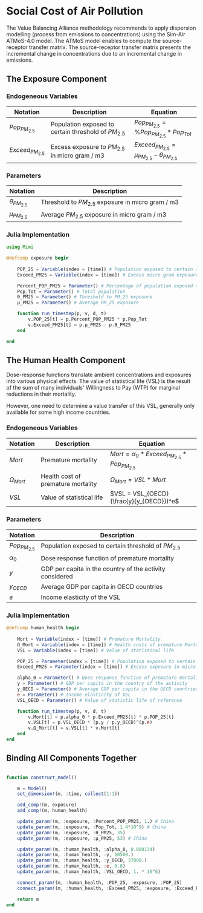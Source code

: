 # Social Cost of Air Pollution

The Value Balancing Alliance methodology recommends to apply dispersion modelling (process from emissions to concentrations) using the Sim-Air ATMoS-4.0 model.
The ATMoS model enables to compute the source-receptor transfer matrix.
The source-receptor transfer matrix presents the incremental change in concentrations due to an incremental change in emissions.


## The Exposure Component

### Endogeneous Variables

| Notation      | Description | Equation | 
| ----------- | ----------- |----------- |
| $Pop_{PM_{2.5}}$  | Population exposed to certain threshold of $PM_{2.5}$ |  $Pop_{PM_{2.5}} = \%Pop_{PM_{2.5}} * Pop_{Tot}$ |
| $Exceed_{PM_{2.5}}$  | Excess exposure to $PM_{2.5}$ in micro gram / m3 |  $Exceed_{PM_{2.5}} = \mu_{PM_{2.5}} - \theta_{PM_{2.5}}$ |


### Parameters
| Notation      | Description |  
| ----------- | ----------- |
| $\theta_{PM_{2.5}}$  | Threshold to $PM_{2.5}$ exposure in micro gram / m3| 
| $\mu_{PM_{2.5}}$  | Average $PM_{2.5}$ exposure in micro gram / m3 | 

### Julia Implementation 
```julia 
using Mimi

@defcomp exposure begin 
    
    POP_25 = Variable(index = [time]) # Population exposed to certain threshold of PM2.5 concentration 
    Exceed_PM25 = Variable(index = [time]) # Excess micro gram exposure to PM2.5

    Percent_POP_PM25 = Parameter() # Percentage of population exposed to certain threshold 
    Pop_Tot = Parameter() # Total population 
    θ_PM25 = Parameter() # Threshold to PM_25 exposure 
    μ_PM25 = Parameter() # Average PM_25 exposure

    function run_timestep(p, v, d, t)
        v.POP_25[t] = p.Percent_POP_PM25 * p.Pop_Tot
        v.Exceed_PM25[t] = p.μ_PM25 - p.θ_PM25
    end

end
```

## The Human Health Component

Dose-response functions translate ambient concentrations and exposures into various physical effects. The value of statistical life (VSL) is the result of the sum of many individuals' Willingness to Pay (WTP) for marginal reductions in their mortality.

However, one need to determine a value transfer of this VSL, generally only available for some high income countries.

### Endogeneous Variables

| Notation      | Description | Equation | 
| ----------- | ----------- |----------- |
| $Mort$  | Premature mortality |  $Mort = \alpha _0 * Exceed_{PM_{2.5}} * Pop_{PM_{2.5}}$ |
| $\Omega_{Mort}$  | Health cost of premature mortality |  $\Omega_{Mort} = VSL * Mort$ |
| $VSL$  | Value of statistical life |  $VSL = VSL_{OECD} (\frac{y}{y_{OECD}})^e$ |


### Parameters
| Notation      | Description |  
| ----------- | ----------- |
| $Pop_{PM_{2.5}}$  | Population exposed to certain threshold of $PM_{2.5}$ | 
| $\alpha _0$  | Dose response function of premature mortality | 
| $y$  | GDP per capita in the country of the activity considered | 
| $y_{OECD}$  | Average GDP per capita in OECD countries | 
| $e$  | Income elasticity of the VSL | 

### Julia Implementation 
```julia 
@defcomp human_health begin
    
    Mort = Variable(index = [time]) # Premature Mortality
    Ω_Mort = Variable(index = [time]) # Health costs of premature Mortality
    VSL = Variable(index = [time]) # Value of statistical life

    POP_25 = Parameter(index = [time]) # Population exposed to certain threshold of PM 2.5
    Exceed_PM25 = Parameter(index = [time]) # Excess exposure in micro gram / m3

    alpha_0 = Parameter() # Dose response function of premature mortality 
    y = Parameter() # GDP per capita in the country of the activity 
    y_OECD = Parameter() # Average GDP per capita in the OECD countries 
    e = Parameter() # Income elasticity of VSL
    VSL_OECD = Parameter() # Value of statistic life of reference

    function run_timestep(p, v, d, t)
        v.Mort[t] = p.alpha_0 * p.Exceed_PM25[t] * p.POP_25[t]
        v.VSL[t] = p.VSL_OECD * (p.y / p.y_OECD)^(p.e)
        v.Ω_Mort[t] = v.VSL[t] * v.Mort[t]
    end
end
```

## Binding All Components Together

```julia 

function construct_model()

    m = Model()
    set_dimension!(m, :time, collect(1:1))

    add_comp!(m, exposure)
    add_comp!(m, human_health)

    update_param!(m, :exposure, :Percent_POP_PM25, 1.) # China
    update_param!(m, :exposure, :Pop_Tot, 1.4*10^9) # China
    update_param!(m, :exposure, :θ_PM25, 35)
    update_param!(m, :exposure, :μ_PM25, 53) # China

    update_param!(m, :human_health, :alpha_0, 0.000134) 
    update_param!(m, :human_health, :y, 10500.) 
    update_param!(m, :human_health, :y_OECD, 37000.) 
    update_param!(m, :human_health, :e, 0.8) 
    update_param!(m, :human_health, :VSL_OECD, 1. * 10^6) 

    connect_param!(m, :human_health, :POP_25, :exposure, :POP_25)
    connect_param!(m, :human_health, :Exceed_PM25, :exposure, :Exceed_PM25)

    return m
end
```
